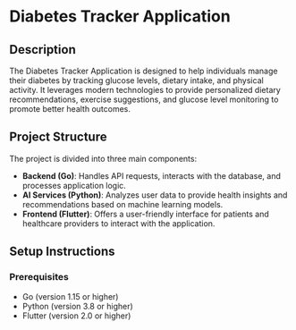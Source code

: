 # Diabetes Tracker Application

## Description
The Diabetes Tracker Application is designed to help individuals manage their diabetes by tracking glucose levels, dietary intake, and physical activity. It leverages modern technologies to provide personalized dietary recommendations, exercise suggestions, and glucose level monitoring to promote better health outcomes.

## Project Structure
The project is divided into three main components:
- **Backend (Go)**: Handles API requests, interacts with the database, and processes application logic.
- **AI Services (Python)**: Analyzes user data to provide health insights and recommendations based on machine learning models.
- **Frontend (Flutter)**: Offers a user-friendly interface for patients and healthcare providers to interact with the application.

## Setup Instructions

### Prerequisites
- Go (version 1.15 or higher)
- Python (version 3.8 or higher)
- Flutter (version 2.0 or higher)


